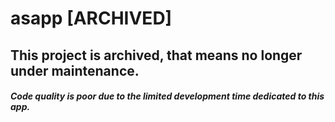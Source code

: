 # asapp [ARCHIVED]

## This project is archived, that means no longer under maintenance.


<h5><b>Code quality is poor due to the limited development time dedicated to this app.</b></h5>